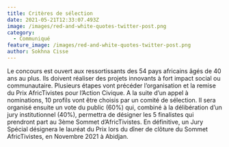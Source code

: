 ```yaml
---
title: Critères de sélection
date: 2021-05-21T12:33:07.493Z
image: /images/red-and-white-quotes-twitter-post.png
category:
  - Communiqué
feature_image: /images/red-and-white-quotes-twitter-post.png
author: Sokhna Cisse
---
```

<!--StartFragment-->

Le concours est ouvert aux ressortissants des 54 pays africains âgés de 40 ans au plus. Ils doivent réaliser des projets innovants à fort impact social ou communautaire. Plusieurs étapes vont précéder l’organisation et la remise du Prix AfricTivistes pour l’Action Civique. A la suite d’un appel à nominations, 10 profils vont être choisis par un comité de sélection. Il sera organisé ensuite un vote du public (60%) qui, combiné à la délibération d’un jury institutionnel (40%), permettra de désigner les 5 finalistes qui prendront part au 3ème Sommet d’AfricTivistes. En définitive, un Jury Spécial désignera le lauréat du Prix lors du dîner de clôture du Sommet AfricTivistes, en Novembre 2021 à Abidjan.

<!--EndFragment-->